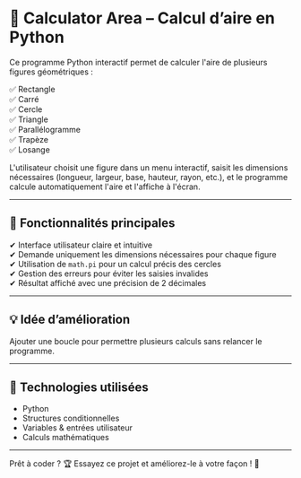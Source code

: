 # 📐 Calculator Area – Calcul d’aire en Python

Ce programme Python interactif permet de calculer l'aire de plusieurs figures géométriques :

✅ Rectangle  
✅ Carré  
✅ Cercle  
✅ Triangle  
✅ Parallélogramme  
✅ Trapèze  
✅ Losange

L'utilisateur choisit une figure dans un menu interactif, saisit les dimensions nécessaires (longueur, largeur, base, hauteur, rayon, etc.), et le programme calcule automatiquement l'aire et l'affiche à l'écran.

---

## 🎯 Fonctionnalités principales

✔ Interface utilisateur claire et intuitive  
✔ Demande uniquement les dimensions nécessaires pour chaque figure  
✔ Utilisation de `math.pi` pour un calcul précis des cercles  
✔ Gestion des erreurs pour éviter les saisies invalides  
✔ Résultat affiché avec une précision de 2 décimales

---

## 💡 Idée d’amélioration

Ajouter une boucle pour permettre plusieurs calculs sans relancer le programme.

---

## 🔧 Technologies utilisées

- Python
- Structures conditionnelles
- Variables & entrées utilisateur
- Calculs mathématiques

---

Prêt à coder ? 🏆 Essayez ce projet et améliorez-le à votre façon ! 🚀
